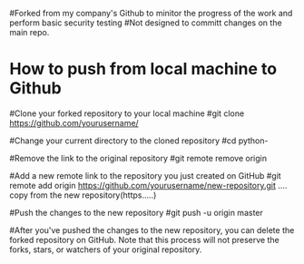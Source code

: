 #Forked from my company's Github to minitor the progress of the work and perform basic security testing
#Not designed to committ changes on the main repo.

# How to push from local machine to Github
#Clone your forked repository to your local machine
#git clone https://github.com/yourusername/<repo name>

#Change your current directory to the cloned repository
#cd python-<repo name>

#Remove the link to the original repository
#git remote remove origin

#Add a new remote link to the repository you just created on GitHub
#git remote add origin https://github.com/yourusername/new-repository.git .... copy from the new repository(https.....)

#Push the changes to the new repository
#git push -u origin master

#After you've pushed the changes to the new repository, you can delete the forked repository on GitHub. Note that this process will not preserve the forks, stars, or watchers of your original repository.

